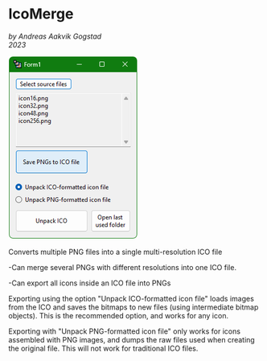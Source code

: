 # IcoMerge
*by Andreas Aakvik Gogstad*  
*2023*

![image](screenshot.png)

Converts multiple PNG files into a single multi-resolution ICO file

-Can merge several PNGs with different resolutions into one ICO file.

-Can export all icons inside an ICO file into PNGs

Exporting using the option "Unpack ICO-formatted icon file" loads images from the ICO and saves the bitmaps to new files (using intermediate bitmap objects). This is the recommended option, and works for any icon.

Exporting with "Unpack PNG-formatted icon file" only works for icons assembled with PNG images, and dumps the raw files used when creating the original file. This will not work for traditional ICO files.
